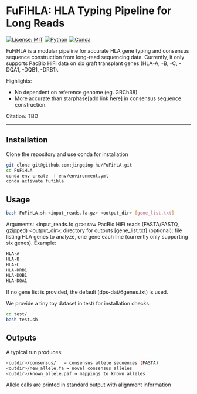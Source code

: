 # FuFiHLA: HLA Typing Pipeline for Long Reads

[![License: MIT](https://img.shields.io/badge/License-MIT-yellow.svg)](LICENSE)
[![Python](https://img.shields.io/badge/python-3.11+-blue.svg)]()
[![Conda](https://img.shields.io/badge/install%20with-conda-green.svg)](https://docs.conda.io/)

FuFiHLA is a modular pipeline for accurate HLA gene typing and consensus sequence construction from long-read sequencing data.
Currently, it only supports PacBio HiFi data on six graft transplant genes (HLA-A, -B, -C, -DQA1, -DQB1, -DRB1).

Highlights:
  * No dependent on reference genome (eg. GRCh38)
  * More accurate than starphase[add link here] in consensus sequence construction.

Citation: TBD

---

## Installation

Clone the repository and use conda for installation

```bash
git clone git@github.com:jingqing-hu/FuFiHLA.git
cd FuFiHLA
conda env create -f env/environment.yml
conda activate fufihla
```


## Usage

```bash
bash FuFiHLA.sh <input_reads.fa.gz> <output_dir> [gene_list.txt]
```
Arguments:
<input_reads.fq.gz>: raw PacBio HiFi reads (FASTA/FASTQ, gzipped)
<output_dir>: directory for outputs
[gene_list.txt] (optional): file listing HLA genes to analyze, one gene each line (currently only supporting six genes). Example:
```bash
HLA-A
HLA-B
HLA-C
HLA-DRB1
HLA-DQB1
HLA-DQA1
```
If no gene list is provided, the default (dps-dat/6genes.txt) is used.

We provide a tiny toy dataset in test/ for installation checks:
```bash
cd test/
bash test.sh
```

## Outputs
A typical run produces:
``` bash
<outdir>/consensus/   → consensus allele sequences (FASTA)
<outdir>/new_allele.fa → novel consensus alleles
<outdir>/known_allele.paf → mappings to known alleles
```
Allele calls are printed in standard output with alignment information
